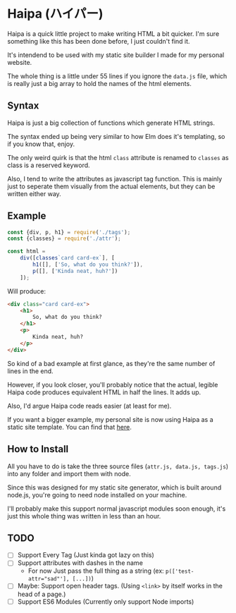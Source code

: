 # Haipa (ハイパー)

Haipa is a quick little project to make writing HTML a bit quicker.
I'm sure something like this has been done before, I just couldn't find it.

It's intendend to be used with my static site builder I made for my personal website.

The whole thing is a little under 55 lines if you ignore the `data.js` file, which is really just a big array to hold the names of the html elements.

## Syntax

Haipa is just a big collection of functions which generate HTML strings.

The syntax ended up being very similar to how Elm does it's templating, so if you know that, enjoy.

The only weird quirk is that the html `class` attribute is renamed to `classes` as class is a reserved keyword.

Also, I tend to write the attributes as javascript tag function.  This is mainly just to seperate them visually from the actual elements, but they can be written either way.

## Example

```JavaScript
const {div, p, h1} = require('./tags');
const {classes} = require('./attr');

const html = 
	div([classes`card card-ex`], [
		h1([], ['So, what do you think?']),
		p([], ['Kinda neat, huh?'])
	]);
```

Will produce:
```HTML
<div class="card card-ex">
	<h1>
		So, what do you think?
	</h1>
	<p>
		Kinda neat, huh?
	</p>
</div>
```

So kind of a bad example at first glance, as they're the same number of lines in the end.

However, if you look closer, you'll probably notice that the actual, legible Haipa code produces equivalent HTML in half the lines.  It adds up.

Also, I'd argue Haipa code reads easier (at least for me).

If you want a bigger example, my personal site is now using Haipa as a static site template.  You can find that [here](https://github.com/matteron/mattia.id/blob/master/src/template/template.js).

## How to Install
All you have to do is take the three source files (`attr.js, data.js, tags.js`) into any folder and import them with node.

Since this was designed for my static site generator, which is built around node.js, you're going to need node installed on your machine.

I'll probably make this support normal javascript modules soon enough, it's just this whole thing was written in less than an hour.

## TODO
- [ ] Support Every Tag (Just kinda got lazy on this)
- [ ] Support attributes with dashes in the name
	* For now Just pass the full thing as a string (ex: `p(['test-attr="sad"'], [...])`)
- [ ] Maybe: Support open header tags. (Using `<link>` by itself works in the head of a page.)
- [ ] Support ES6 Modules (Currently only support Node imports)